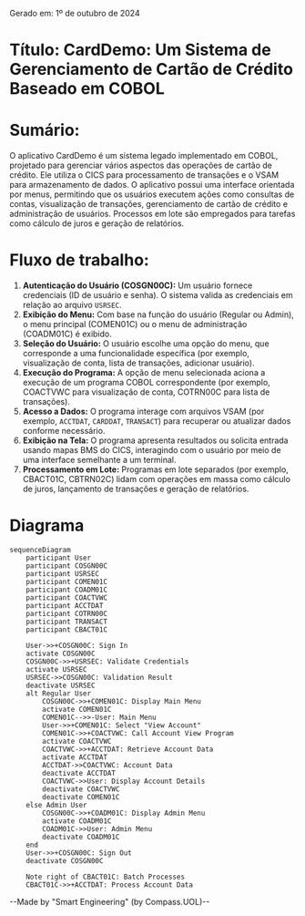 Gerado em: 1º de outubro de 2024

# Título: CardDemo: Um Sistema de Gerenciamento de Cartão de Crédito Baseado em COBOL

# Sumário:
O aplicativo CardDemo é um sistema legado implementado em COBOL, projetado para gerenciar vários aspectos das operações de cartão de crédito. Ele utiliza o CICS para processamento de transações e o VSAM para armazenamento de dados. O aplicativo possui uma interface orientada por menus, permitindo que os usuários executem ações como consultas de contas, visualização de transações, gerenciamento de cartão de crédito e administração de usuários. Processos em lote são empregados para tarefas como cálculo de juros e geração de relatórios.

# Fluxo de trabalho:
1. **Autenticação do Usuário (COSGN00C):** Um usuário fornece credenciais (ID de usuário e senha). O sistema valida as credenciais em relação ao arquivo `USRSEC`.
2. **Exibição do Menu:** Com base na função do usuário (Regular ou Admin), o menu principal (COMEN01C) ou o menu de administração (COADM01C) é exibido.
3. **Seleção do Usuário:** O usuário escolhe uma opção do menu, que corresponde a uma funcionalidade específica (por exemplo, visualização de conta, lista de transações, adicionar usuário).
4. **Execução do Programa:** A opção de menu selecionada aciona a execução de um programa COBOL correspondente (por exemplo, COACTVWC para visualização de conta, COTRN00C para lista de transações).
5. **Acesso a Dados:** O programa interage com arquivos VSAM (por exemplo, `ACCTDAT`, `CARDDAT`, `TRANSACT`) para recuperar ou atualizar dados conforme necessário.
6. **Exibição na Tela:** O programa apresenta resultados ou solicita entrada usando mapas BMS do CICS, interagindo com o usuário por meio de uma interface semelhante a um terminal.
7. **Processamento em Lote:** Programas em lote separados (por exemplo, CBACT01C, CBTRN02C) lidam com operações em massa como cálculo de juros, lançamento de transações e geração de relatórios.

# Diagrama
```mermaid
sequenceDiagram
    participant User
    participant COSGN00C
    participant USRSEC
    participant COMEN01C
    participant COADM01C
    participant COACTVWC
    participant ACCTDAT
    participant COTRN00C
    participant TRANSACT
    participant CBACT01C

    User->>+COSGN00C: Sign In
    activate COSGN00C
    COSGN00C->>+USRSEC: Validate Credentials
    activate USRSEC
    USRSEC->>COSGN00C: Validation Result
    deactivate USRSEC
    alt Regular User
        COSGN00C->>+COMEN01C: Display Main Menu
        activate COMEN01C
        COMEN01C-->>-User: Main Menu
        User->>+COMEN01C: Select "View Account"
        COMEN01C->>+COACTVWC: Call Account View Program
        activate COACTVWC
        COACTVWC->>+ACCTDAT: Retrieve Account Data
        activate ACCTDAT
        ACCTDAT->>COACTVWC: Account Data
        deactivate ACCTDAT
        COACTVWC->>User: Display Account Details
        deactivate COACTVWC
        deactivate COMEN01C
    else Admin User
        COSGN00C->>+COADM01C: Display Admin Menu
        activate COADM01C
        COADM01C->>User: Admin Menu
        deactivate COADM01C
    end
    User->>+COSGN00C: Sign Out
    deactivate COSGN00C
    
    Note right of CBACT01C: Batch Processes
    CBACT01C->>+ACCTDAT: Process Account Data
```

--Made by "Smart Engineering" (by Compass.UOL)--